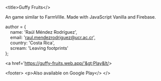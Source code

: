 &lt;title&gt;Guffy Fruits&lt;/&gt;

An game similar to FarmVille.
Made with JavaScript Vanilla and Firebase.

author = {<br>
	&nbsp;&nbsp;&nbsp;&nbsp;name: 'Raúl Méndez Rodríguez',<br>
	&nbsp;&nbsp;&nbsp;&nbsp;email: 'raul.mendezrodriguez@ucr.ac.cr',<br>
	&nbsp;&nbsp;&nbsp;&nbsp;country: 'Costa Rica',<br>
	&nbsp;&nbsp;&nbsp;&nbsp;scream: 'Leaving footprints'<br>
};

&lt;a href='https://guffy-fruits.web.app/'&gt;Play&lt/&gt;

&lt;footer&gt;
  &lt;p&gt;Also available on Google Play&lt;/&gt;
&lt;/&gt;

